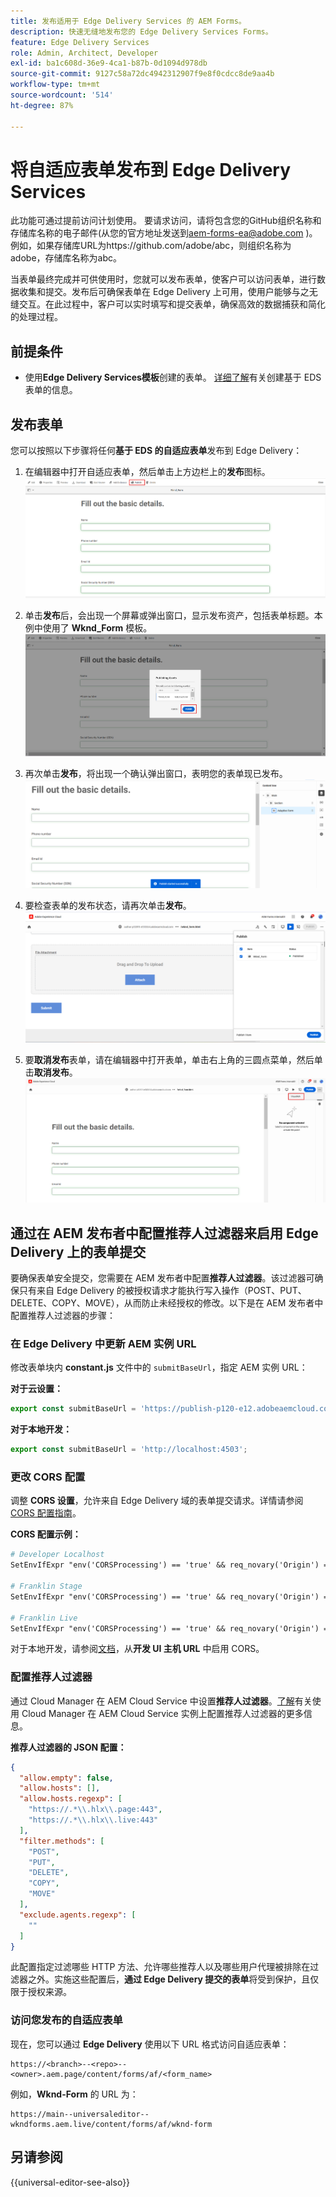 ```yaml
---
title: 发布适用于 Edge Delivery Services 的 AEM Forms。
description: 快速无缝地发布您的 Edge Delivery Services Forms。
feature: Edge Delivery Services
role: Admin, Architect, Developer
exl-id: ba1c608d-36e9-4ca1-b87b-0d1094d978db
source-git-commit: 9127c58a72dc4942312907f9e8f0cdcc8de9aa4b
workflow-type: tm+mt
source-wordcount: '514'
ht-degree: 87%

---
```


# 将自适应表单发布到 Edge Delivery Services

<span class="preview">此功能可通过提前访问计划使用。 要请求访问，请将包含您的GitHub组织名称和存储库名称的电子邮件(从您的官方地址发送到<a href="mailto:aem-forms-ea@adobe.com">aem-forms-ea@adobe.com</a> )。 例如，如果存储库URL为https://github.com/adobe/abc，则组织名称为adobe，存储库名称为abc。</span>


当表单最终完成并可供使用时，您就可以发布表单，使客户可以访问表单，进行数据收集和提交。发布后可确保表单在 Edge Delivery 上可用，使用户能够与之无缝交互。在此过程中，客户可以实时填写和提交表单，确保高效的数据捕获和简化的处理过程。

## 前提条件

* 使用&#x200B;**Edge Delivery Services模板**&#x200B;创建的表单。 [详细了解](/help/edge/docs/forms/universal-editor/getting-started-universal-editor.md)有关创建基于 EDS 表单的信息。

## 发布表单

您可以按照以下步骤将任何&#x200B;**基于 EDS 的自适应表单**&#x200B;发布到 Edge Delivery：

<!--1. Select the **Adaptive Form** that you want to publish and click the **Edit** ![edit icon](/help/forms/assets/edit.svg) icon.
   ![Select EDS-Based Form](/help/forms/assets/select-eds-based-form.png)-->

1. 在编辑器中打开自适应表单，然后单击上方边栏上的&#x200B;**发布**图标。
   ![单击发布](/help/forms/assets/publish-icon-eds-form.png)

1. 单击&#x200B;**发布**&#x200B;后，会出现一个屏幕或弹出窗口，显示发布资产，包括表单标题。本例中使用了 **Wknd_Form** 模板。
   ![在单击发布上](/help/forms/assets/on-click-publish.png)

1. 再次单击&#x200B;**发布**，将出现一个确认弹出窗口，表明您的表单现已发布。
   ![发布成功](/help/forms/assets/publish-success.png)

1. 要检查表单的发布状态，请再次单击&#x200B;**发布**。
   ![发布状态](/help/forms/assets/publish-status.png)

1. 要&#x200B;**取消发布**&#x200B;表单，请在编辑器中打开表单，单击右上角的三圆点菜单，然后单击&#x200B;**取消发布**。
   ![取消发布](/help/forms/assets/unpublish--form.png)

## 通过在 AEM 发布者中配置推荐人过滤器来启用 Edge Delivery 上的表单提交

要确保表单安全提交，您需要在 AEM 发布者中配置&#x200B;**推荐人过滤器**。该过滤器可确保只有来自 Edge Delivery 的被授权请求才能执行写入操作（POST、PUT、DELETE、COPY、MOVE），从而防止未经授权的修改。以下是在 AEM 发布者中配置推荐人过滤器的步骤：

### 在 Edge Delivery 中更新 AEM 实例 URL

修改表单块内 **constant.js** 文件中的 `submitBaseUrl`，指定 AEM 实例 URL：

**对于云设置：**

```js
export const submitBaseUrl = 'https://publish-p120-e12.adobeaemcloud.com';
```
**对于本地开发：**

```js
export const submitBaseUrl = 'http://localhost:4503';
```

### 更改 CORS 配置

调整 **CORS 设置**，允许来自 Edge Delivery 域的表单提交请求。详情请参阅 [CORS 配置指南](https://experienceleague.adobe.com/zh-hans/docs/experience-manager-learn/getting-started-with-aem-headless/deployments/configurations/cors)。

**CORS 配置示例：**

```apache
# Developer Localhost
SetEnvIfExpr "env('CORSProcessing') == 'true' && req_novary('Origin') =~ m#(http://localhost(:\d+)?$)#" CORSTrusted=true

# Franklin Stage
SetEnvIfExpr "env('CORSProcessing') == 'true' && req_novary('Origin') =~ m#(https://.*\.hlx\.page$)#" CORSTrusted=true  

# Franklin Live
SetEnvIfExpr "env('CORSProcessing') == 'true' && req_novary('Origin') =~ m#(https://.*\.hlx\.live$)#" CORSTrusted=true
```
对于本地开发，请参阅[文档](https://experienceleague.adobe.com/zh-hans/docs/experience-manager-cloud-service/content/headless/deployment/referrer-filter)，从&#x200B;**开发 UI 主机 URL** 中启用 CORS。

### 配置推荐人过滤器

通过 Cloud Manager 在 AEM Cloud Service 中设置&#x200B;**推荐人过滤器**。[了解](https://experienceleague.adobe.com/zh-hans/docs/experience-manager-learn/foundation/security/understand-cross-origin-resource-sharing)有关使用 Cloud Manager 在 AEM Cloud Service 实例上配置推荐人过滤器的更多信息。

**推荐人过滤器的 JSON 配置：**

```json
{
  "allow.empty": false,
  "allow.hosts": [],
  "allow.hosts.regexp": [
    "https://.*\\.hlx\\.page:443",
    "https://.*\\.hlx\\.live:443"
  ],
  "filter.methods": [
    "POST",
    "PUT",
    "DELETE",
    "COPY",
    "MOVE"
  ],
  "exclude.agents.regexp": [
    ""
  ]
}
```

此配置指定过滤哪些 HTTP 方法、允许哪些推荐人以及哪些用户代理被排除在过滤器之外。实施这些配置后，**通过 Edge Delivery 提交的表单**&#x200B;将受到保护，且仅限于授权来源。

### 访问您发布的自适应表单

现在，您可以通过 **Edge Delivery** 使用以下 URL 格式访问自适应表单：

```
https://<branch>--<repo>--<owner>.aem.page/content/forms/af/<form_name>
```

例如，**Wknd-Form** 的 URL 为：

```
https://main--universaleditor--wkndforms.aem.live/content/forms/af/wknd-form
```


## 另请参阅

{{universal-editor-see-also}}

